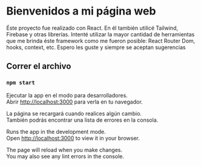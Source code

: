 # Bienvenidos a mi página web 

Éste proyecto fue realizado con React. En él también utilicé Tailwind, Firebase y otras librerías. Intenté utilizar la mayor cantidad de herramientas que me brinda éste framework como me fueron posible: React Router Dom, hooks, context, etc. Espero les guste y siempre se aceptan sugerencias

## Correr el archivo

### `npm start`

Ejecutar la app en el modo para desarrolladores.\
Abrir [http://localhost:3000](http://localhost:3000) para verla en tu navegador.

La página se recargará cuando realices algún cambio.\
También podrás encontrar una lista de errores en la consola.

Runs the app in the development mode.\
Open [http://localhost:3000](http://localhost:3000) to view it in your browser.

The page will reload when you make changes.\
You may also see any lint errors in the console.
